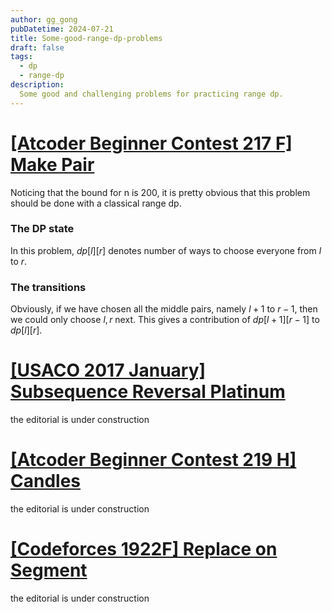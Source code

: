 ```yaml
---
author: gg_gong
pubDatetime: 2024-07-21
title: Some-good-range-dp-problems
draft: false
tags:
  - dp
  - range-dp
description:
  Some good and challenging problems for practicing range dp. 
---
```


# [[Atcoder Beginner Contest 217 F] Make Pair](https://atcoder.jp/contests/abc217/tasks/abc217_f)

Noticing that the bound for n is 200, it is pretty obvious that this problem should be done with a classical range dp. 

### The DP state

In this problem, $dp[l][r]$ denotes number of ways to choose everyone from $l$ to $r$.

### The transitions

Obviously, if we have chosen all the middle pairs, namely $l+1$ to $r-1$, then we could only choose $l,r$ next. This gives a contribution of $dp[l+1][r-1]$ to $dp[l][r]$.



# [[USACO 2017 January] Subsequence Reversal Platinum](https://usaco.org/index.php?page=viewproblem2&cpid=698)

the editorial is under construction

# [[Atcoder Beginner Contest 219 H] Candles](https://atcoder.jp/contests/abc219/tasks/abc219_h)

the editorial is under construction

# [[Codeforces 1922F] Replace on Segment](https://codeforces.com/problemset/problem/1922/F)

the editorial is under construction